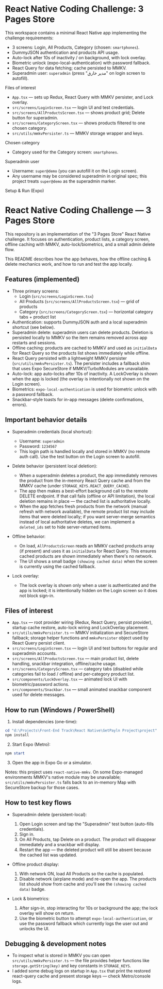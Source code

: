 # React Native Coding Challenge: 3 Pages Store

This workspace contains a minimal React Native app implementing the challenge requirements:

- 3 screens: Login, All Products, Category (chosen: `smartphones`).
- DummyJSON authentication and products API usage.
- Auto-lock after 10s of inactivity / on background, with lock overlay.
- Biometric unlock (expo-local-authentication) with password fallback.
- React Query for data fetching; cache persisted to MMKV.
- Superadmin user: `superadmin` (press "مدير خارق" on login screen to autofill).

Files of interest

- `App.tsx` — sets up Redux, React Query with MMKV persister, and Lock overlay.
- `src/screens/LoginScreen.tsx` — login UI and test credentials.
- `src/screens/AllProductsScreen.tsx` — shows product grid; Delete button for superadmin.
- `src/screens/CategoryScreen.tsx` — shows products filtered to one chosen category.
- `src/utils/mmkvPersister.ts` — MMKV storage wrapper and keys.

Chosen category

- Category used for the Category screen: `smartphones`.

Superadmin user

- Username: `super@demo` (you can autofill it on the Login screen).
- Any username may be considered superadmin in original spec; this project treats `super@demo` as the superadmin marker.

Setup & Run (Expo)

# React Native Coding Challenge — 3 Pages Store

This repository is an implementation of the "3 Pages Store" React Native challenge. It focuses on authentication, product lists, a category screen, offline caching with MMKV, auto-lock/biometrics, and a small admin delete flow.

This README describes how the app behaves, how the offline caching & delete mechanics work, and how to run and test the app locally.

## Features (implemented)

- Three primary screens:
	- Login (`src/screens/LoginScreen.tsx`)
	- All Products (`src/screens/AllProductsScreen.tsx`) — grid of products
	- Category (`src/screens/CategoryScreen.tsx`) — horizontal category tabs + product list
- Authentication: supports DummyJSON auth and a local superadmin shortcut (see below).
- Superadmin delete: superadmin users can delete products. Deletion is persisted locally to MMKV so the item remains removed across app restarts and sessions.
- Offline caching: products are cached to MMKV and used as `initialData` for React Query so the products list shows immediately while offline.
- React Query persisted with a lightweight MMKV persister (`src/utils/mmkvPersister.ts`). The persister includes a fallback shim that uses Expo SecureStore if MMKV/TurboModules are unavailable.
- Auto-lock: app auto-locks after 10s of inactivity. A LockOverlay is shown when the app is locked (the overlay is intentionally not shown on the Login screen).
- Biometrics: `expo-local-authentication` is used for biometric unlock with a password fallback.
- Snackbar-style toasts for in-app messages (delete confirmations, errors).

## Important behavior details

- Superadmin credentials (local shortcut):
	- Username: `superadmin`
	- Password: `1234567`
	- This login path is handled locally and stored in MMKV (no remote auth call). Use the test button on the Login screen to autofill.

- Delete behavior (persistent local deletion):
	- When a superadmin deletes a product, the app immediately removes the product from the in-memory React Query cache and from the MMKV cache (under `STORAGE_KEYS.REACT_QUERY_CACHE`).
	- The app then makes a best-effort background call to the remote DELETE endpoint. If that call fails (offline or API limitation), the local deletion remains in place — the cached list is authoritative locally.
	- When the app fetches fresh products from the network (manual refresh with network available), the remote product list may include items that were deleted locally; if you want server-merge semantics instead of local authoritative deletes, we can implement a `deleted_ids` set to hide server-returned items.

- Offline behavior:
	- On load, `AllProductsScreen` reads an MMKV cached products array (if present) and uses it as `initialData` for React Query. This ensures cached products are shown immediately when there's no network.
	- The UI shows a small badge `(showing cached data)` when the screen is currently using the cached fallback.

- Lock overlay:
	- The lock overlay is shown only when a user is authenticated and the app is locked; it is intentionally hidden on the Login screen so it does not block sign-in.

## Files of interest

- `App.tsx` — root provider wiring (Redux, React Query, persist provider), startup cache restore, auto-lock wiring and LockOverlay placement.
- `src/utils/mmkvPersister.ts` — MMKV initialization and SecureStore fallback; storage helper functions and `mmkvPersister` object used by React Query persist client.
- `src/screens/LoginScreen.tsx` — login UI and test buttons for regular and superadmin accounts.
- `src/screens/AllProductsScreen.tsx` — main product list, delete handling, snackbar integration, offline/cache usage.
- `src/screens/CategoryScreen.tsx` — category tabs (disabled while categories fail to load / offline) and per-category product list.
- `src/components/LockOverlay.tsx` — animated lock UI with biometric/password actions.
- `src/components/Snackbar.tsx` — small animated snackbar component used for delete messages.

## How to run (Windows / PowerShell)

1. Install dependencies (one-time):

```powershell
cd "d:\Projects\Front-End Track\React Native\GetPayln Project\project"
npm install
```

2. Start Expo (Metro):

```powershell
npm start
```

3. Open the app in Expo Go or a simulator.

Notes: this project uses `react-native-mmkv`. On some Expo-managed environments MMKV's native module may be unavailable; `src/utils/mmkvPersister.ts` falls back to an in-memory Map with SecureStore backup for those cases.

## How to test key flows

- Superadmin delete (persistent-local):
	1. Open Login screen and tap the "Superadmin" test button (auto-fills credentials).
	2. Sign in.
	3. On All Products, tap Delete on a product. The product will disappear immediately and a snackbar will display.
	4. Restart the app — the deleted product will still be absent because the cached list was updated.

- Offline product display:
	1. With network ON, load All Products so the cache is populated.
	2. Disable network (airplane mode) and re-open the app. The products list should show from cache and you'll see the `(showing cached data)` badge.

- Lock & biometrics:
	1. After sign-in, stop interacting for 10s or background the app; the lock overlay will show on return.
	2. Use the biometric button to attempt `expo-local-authentication`, or use the password fallback which currently logs the user out and unlocks the UI.

## Debugging & development notes

- To inspect what is stored in MMKV you can open `src/utils/mmkvPersister.ts` — the file provides helper functions like `storage.getString(key)` and key constants in `STORAGE_KEYS`.
- I added some debug logs on startup in `App.tsx` that print the restored react-query cache and present storage keys — check Metro/console logs.
